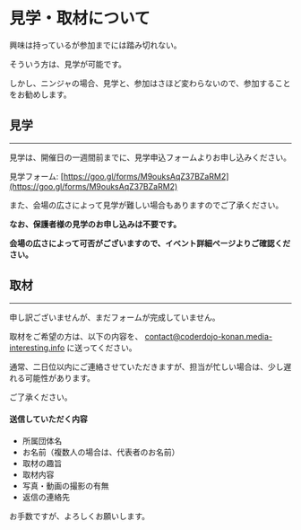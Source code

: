 # 見学・取材について

興味は持っているが参加までには踏み切れない。

そういう方は、見学が可能です。

しかし、ニンジャの場合、見学と、参加はさほど変わらないので、参加することをお勧めします。

## 見学
---
見学は、開催日の一週間前までに、見学申込フォームよりお申し込みください。

見学フォーム: [https://goo.gl/forms/M9ouksAqZ37BZaRM2](https://goo.gl/forms/M9ouksAqZ37BZaRM2)

また、会場の広さによって見学が難しい場合もありますのでご了承ください。

**なお、保護者様の見学のお申し込みは不要です。**

**会場の広さによって可否がございますので、イベント詳細ページよりご確認ください。**

## 取材
---
申し訳ございませんが、まだフォームが完成していません。

取材をご希望の方は、以下の内容を、 [contact@coderdojo-konan.media-interesting.info](mailto:contact@coderdojo-konan.media-interesting.info) に送ってください。

通常、二日位以内にご連絡させていただきますが、担当が忙しい場合は、少し遅れる可能性があります。

ご了承ください。

#### 送信していただく内容

- 所属団体名
- お名前（複数人の場合は、代表者のお名前）
- 取材の趣旨
- 取材内容
- 写真・動画の撮影の有無
- 返信の連絡先

お手数ですが、よろしくお願いします。
